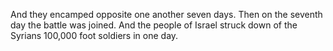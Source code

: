 And they encamped opposite one another seven days. Then on the seventh day the battle was joined. And the people of Israel struck down of the Syrians 100,000 foot soldiers in one day.
